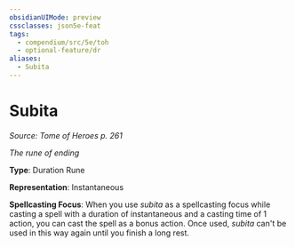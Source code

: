 ```yaml
---
obsidianUIMode: preview
cssclasses: json5e-feat
tags:
  - compendium/src/5e/toh
  - optional-feature/dr
aliases:
  - Subita
---
```

# Subita
*Source: Tome of Heroes p. 261*  

*The rune of ending*

**Type**: Duration Rune

**Representation**: Instantaneous

**Spellcasting Focus**: When you use *subita* as a spellcasting focus while casting a spell with a duration of instantaneous and a casting time of 1 action, you can cast the spell as a bonus action. Once used, *subita* can't be used in this way again until you finish a long rest.